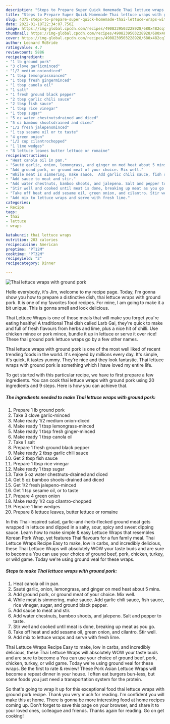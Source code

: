 ```yaml
---
description: "Steps to Prepare Super Quick Homemade Thai lettuce wraps with ground pork"
title: "Steps to Prepare Super Quick Homemade Thai lettuce wraps with ground pork"
slug: 4375-steps-to-prepare-super-quick-homemade-thai-lettuce-wraps-with-ground-pork
date: 2022-01-18T22:34:07.750Z
image: https://img-global.cpcdn.com/recipes/4908239503228928/680x482cq70/thai-lettuce-wraps-with-ground-pork-recipe-main-photo.jpg
thumbnail: https://img-global.cpcdn.com/recipes/4908239503228928/680x482cq70/thai-lettuce-wraps-with-ground-pork-recipe-main-photo.jpg
cover: https://img-global.cpcdn.com/recipes/4908239503228928/680x482cq70/thai-lettuce-wraps-with-ground-pork-recipe-main-photo.jpg
author: Leonard McBride
ratingvalue: 4.7
reviewcount: 5886
recipeingredient:
- "1 lb ground pork"
- "3 clove garlicminced"
- "1/2 medium oniondiced"
- "1 tbsp lemongrassminced"
- "1 tbsp fresh gingerminced"
- "1 tbsp canola oil"
- "1 salt"
- "1 fresh ground black pepper"
- "2 tbsp garlic chili sauce"
- "2 tbsp fish sauce"
- "1 tbsp rice vinegar"
- "1 tbsp sugar"
- "5 oz water chestnutsdrained and diced"
- "5 oz bamboo shootsdrained and diced"
- "1/2 fresh jalepenominced"
- "1 tsp sesame oil or to taste"
- "4 green onion"
- "1/2 cup cilantrochopped"
- "1 lime wedges"
- "8 lettuce leaves butter lettuce or romaine"
recipeinstructions:
- "Heat canola oil in pan."
- "Sauté garlic, onion, lemongrass, and ginger on med heat about 5 mins."
- "Add ground pork, or ground meat of your choice. Mix well."
- "While meat is simmering, make sauce.  Add garlic chili sauce, fish sauce, rice vinegar, sugar, and ground black pepper."
- "Add sauce to meat and stir."
- "Add water chestnuts, bamboo shoots, and jalepeno. Salt and pepper to taste."
- "Stir well and cooked until meat is done, breaking up meat as you go."
- "Take off heat and add sesame oil, green onion, and cilantro. Stir well."
- "Add mix to lettuce wraps and serve with fresh lime."
categories:
- Recipe
tags:
- thai
- lettuce
- wraps

katakunci: thai lettuce wraps 
nutrition: 203 calories
recipecuisine: American
preptime: "PT12M"
cooktime: "PT32M"
recipeyield: "2"
recipecategory: Dinner

---
```



![Thai lettuce wraps with ground pork](https://img-global.cpcdn.com/recipes/4908239503228928/680x482cq70/thai-lettuce-wraps-with-ground-pork-recipe-main-photo.jpg)

Hello everybody, it's Jim, welcome to my recipe page. Today, I'm gonna show you how to prepare a distinctive dish, thai lettuce wraps with ground pork. It is one of my favorites food recipes. For mine, I am going to make it a bit unique. This is gonna smell and look delicious.

Thai Lettuce Wraps is one of those meals that will make you forget you&#39;re eating healthy! A traditional Thai dish called Larb Gai, they&#39;re quick to make and full of fresh flavours from herbs and lime, plus a nice hit of chilli. Use chicken mince or pork mince, bundle it up in lettuce or serve it over rice! These thai ground pork lettuce wraps go by a few other names.

Thai lettuce wraps with ground pork is one of the most well liked of recent trending foods in the world. It's enjoyed by millions every day. It's simple, it's quick, it tastes yummy. They're nice and they look fantastic. Thai lettuce wraps with ground pork is something which I have loved my entire life.


To get started with this particular recipe, we have to first prepare a few ingredients. You can cook thai lettuce wraps with ground pork using 20 ingredients and 9 steps. Here is how you can achieve that.

<!--inarticleads1-->

##### The ingredients needed to make Thai lettuce wraps with ground pork:

1. Prepare 1 lb ground pork
1. Take 3 clove garlic-minced
1. Make ready 1/2 medium onion-diced
1. Make ready 1 tbsp lemongrass-minced
1. Make ready 1 tbsp fresh ginger-minced
1. Make ready 1 tbsp canola oil
1. Take 1 salt
1. Prepare 1 fresh ground black pepper
1. Make ready 2 tbsp garlic chili sauce
1. Get 2 tbsp fish sauce
1. Prepare 1 tbsp rice vinegar
1. Make ready 1 tbsp sugar
1. Take 5 oz water chestnuts-drained and diced
1. Get 5 oz bamboo shoots-drained and diced
1. Get 1/2 fresh jalepeno-minced
1. Get 1 tsp sesame oil, or to taste
1. Prepare 4 green onion
1. Make ready 1/2 cup cilantro-chopped
1. Prepare 1 lime wedges
1. Prepare 8 lettuce leaves, butter lettuce or romaine


In this Thai-inspired salad, garlic-and-herb-flecked ground meat gets wrapped in lettuce and dipped in a salty, sour, spicy and sweet dipping sauce. Learn how to make simple &amp; easy Lettuce Wraps that resembles Korean Pork Wrap, yet features Thai flavours for a fun family meal. Thai Lettuce Wraps Recipe Easy to make, low in carbs, and incredibly delicious, these Thai Lettuce Wraps will absolutely WOW your taste buds and are sure to become a You can use your choice of ground beef, pork, chicken, turkey, or wild game. Today we&#39;re using ground veal for these wraps. 

<!--inarticleads2-->

##### Steps to make Thai lettuce wraps with ground pork:

1. Heat canola oil in pan.
1. Sauté garlic, onion, lemongrass, and ginger on med heat about 5 mins.
1. Add ground pork, or ground meat of your choice. Mix well.
1. While meat is simmering, make sauce.  Add garlic chili sauce, fish sauce, rice vinegar, sugar, and ground black pepper.
1. Add sauce to meat and stir.
1. Add water chestnuts, bamboo shoots, and jalepeno. Salt and pepper to taste.
1. Stir well and cooked until meat is done, breaking up meat as you go.
1. Take off heat and add sesame oil, green onion, and cilantro. Stir well.
1. Add mix to lettuce wraps and serve with fresh lime.


Thai Lettuce Wraps Recipe Easy to make, low in carbs, and incredibly delicious, these Thai Lettuce Wraps will absolutely WOW your taste buds and are sure to become a You can use your choice of ground beef, pork, chicken, turkey, or wild game. Today we&#39;re using ground veal for these wraps. Be the first to rate &amp; review! These Pork Asian Lettuce Wraps will become a repeat dinner in your house. I often eat burgers bun-less, but some foods you just need a transportation system for the protein. 

So that's going to wrap it up for this exceptional food thai lettuce wraps with ground pork recipe. Thank you very much for reading. I'm confident you will make this at home. There is gonna be more interesting food at home recipes coming up. Don't forget to save this page on your browser, and share it to your loved ones, colleague and friends. Thanks again for reading. Go on get cooking!
